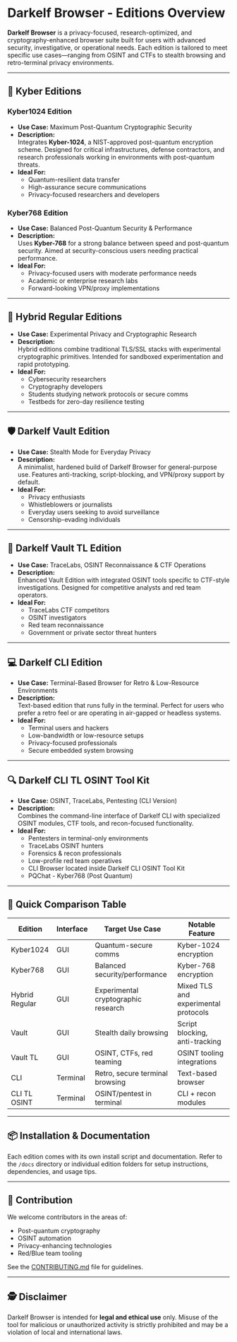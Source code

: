 # Darkelf Browser - Editions Overview

**Darkelf Browser** is a privacy-focused, research-optimized, and cryptography-enhanced browser suite built for users with advanced security, investigative, or operational needs. Each edition is tailored to meet specific use cases—ranging from OSINT and CTFs to stealth browsing and retro-terminal privacy environments.

---

## 🔐 Kyber Editions

### Kyber1024 Edition
- **Use Case:** Maximum Post-Quantum Cryptographic Security  
- **Description:**  
  Integrates **Kyber-1024**, a NIST-approved post-quantum encryption scheme. Designed for critical infrastructures, defense contractors, and research professionals working in environments with post-quantum threats.
- **Ideal For:**  
  - Quantum-resilient data transfer  
  - High-assurance secure communications  
  - Privacy-focused researchers and developers  

### Kyber768 Edition
- **Use Case:** Balanced Post-Quantum Security & Performance  
- **Description:**  
  Uses **Kyber-768** for a strong balance between speed and post-quantum security. Aimed at security-conscious users needing practical performance.
- **Ideal For:**  
  - Privacy-focused users with moderate performance needs  
  - Academic or enterprise research labs  
  - Forward-looking VPN/proxy implementations  

---

## 🧪 Hybrid Regular Editions

- **Use Case:** Experimental Privacy and Cryptographic Research  
- **Description:**  
  Hybrid editions combine traditional TLS/SSL stacks with experimental cryptographic primitives. Intended for sandboxed experimentation and rapid prototyping.
- **Ideal For:**  
  - Cybersecurity researchers  
  - Cryptography developers  
  - Students studying network protocols or secure comms  
  - Testbeds for zero-day resilience testing  

---

## 🛡️ Darkelf Vault Edition

- **Use Case:** Stealth Mode for Everyday Privacy  
- **Description:**  
  A minimalist, hardened build of Darkelf Browser for general-purpose use. Features anti-tracking, script-blocking, and VPN/proxy support by default.
- **Ideal For:**  
  - Privacy enthusiasts  
  - Whistleblowers or journalists  
  - Everyday users seeking to avoid surveillance  
  - Censorship-evading individuals  

---

## 🎯 Darkelf Vault TL Edition

- **Use Case:** TraceLabs, OSINT Reconnaissance & CTF Operations  
- **Description:**  
  Enhanced Vault Edition with integrated OSINT tools specific to CTF-style investigations. Designed for competitive analysts and red team operators.
- **Ideal For:**  
  - TraceLabs CTF competitors  
  - OSINT investigators  
  - Red team reconnaissance  
  - Government or private sector threat hunters  

---

## 💻 Darkelf CLI Edition

- **Use Case:** Terminal-Based Browser for Retro & Low-Resource Environments  
- **Description:**  
  Text-based edition that runs fully in the terminal. Perfect for users who prefer a retro feel or are operating in air-gapped or headless systems.
- **Ideal For:**  
  - Terminal users and hackers  
  - Low-bandwidth or low-resource setups  
  - Privacy-focused professionals  
  - Secure embedded system browsing

---

## 🔍 Darkelf CLI TL OSINT Tool Kit

- **Use Case:** OSINT, TraceLabs, Pentesting (CLI Version)  
- **Description:**  
  Combines the command-line interface of Darkelf CLI with specialized OSINT modules, CTF tools, and recon-focused functionality.
- **Ideal For:**  
  - Pentesters in terminal-only environments  
  - TraceLabs OSINT hunters  
  - Forensics & recon professionals  
  - Low-profile red team operatives
  - CLI Browser located inside Darkelf CLI OSINT Tool Kit
  - PQChat - Kyber768 (Post Quantum)

---

## 🚀 Quick Comparison Table

| Edition               | Interface | Target Use Case                       | Notable Feature                        |
|----------------------|-----------|----------------------------------------|----------------------------------------|
| Kyber1024            | GUI       | Quantum-secure comms                   | Kyber-1024 encryption                  |
| Kyber768             | GUI       | Balanced security/performance          | Kyber-768 encryption                  |
| Hybrid Regular       | GUI       | Experimental cryptographic research    | Mixed TLS and experimental protocols  |
| Vault                | GUI       | Stealth daily browsing                 | Script blocking, anti-tracking        |
| Vault TL             | GUI       | OSINT, CTFs, red teaming               | OSINT tooling integrations            |
| CLI                  | Terminal  | Retro, secure terminal browsing        | Text-based browser                    |
| CLI TL OSINT         | Terminal  | OSINT/pentest in terminal              | CLI + recon modules                   |

---

## 📦 Installation & Documentation

Each edition comes with its own install script and documentation. Refer to the `/docs` directory or individual edition folders for setup instructions, dependencies, and usage tips.

---

## 🧠 Contribution

We welcome contributors in the areas of:
- Post-quantum cryptography
- OSINT automation
- Privacy-enhancing technologies
- Red/Blue team tooling

See the [CONTRIBUTING.md](./CONTRIBUTING.md) file for guidelines.

---

## 🕵️ Disclaimer

Darkelf Browser is intended for **legal and ethical use** only. Misuse of the tool for malicious or unauthorized activity is strictly prohibited and may be a violation of local and international laws.
